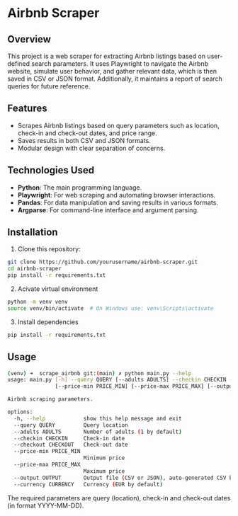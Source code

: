 # Airbnb Scraper

## Overview

This project is a web scraper for extracting Airbnb listings based on user-defined search parameters. It uses Playwright to navigate the Airbnb website, simulate user behavior, and gather relevant data, which is then saved in CSV or JSON format. Additionally, it maintains a report of search queries for future reference.

## Features

- Scrapes Airbnb listings based on query parameters such as location, check-in and check-out dates, and price range.
- Saves results in both CSV and JSON formats.
- Modular design with clear separation of concerns.

## Technologies Used

- **Python**: The main programming language.
- **Playwright**: For web scraping and automating browser interactions.
- **Pandas**: For data manipulation and saving results in various formats.
- **Argparse**: For command-line interface and argument parsing.

## Installation

1. Clone this repository:

```bash
git clone https://github.com/yourusername/airbnb-scraper.git
cd airbnb-scraper
pip install -r requirements.txt
```

2. Acivate virtual environment

```bash
python -m venv venv
source venv/bin/activate  # On Windows use: venv\Scripts\activate
```

3. Install dependencies

```bash
pip install -r requirements.txt
```

## Usage

```bash
(venv) ➜  scrape_airbnb git:(main) ✗ python main.py --help
usage: main.py [-h] --query QUERY [--adults ADULTS] --checkin CHECKIN --checkout CHECKOUT
               [--price-min PRICE_MIN] [--price-max PRICE_MAX] [--output OUTPUT] [--currency CURRENCY]

Airbnb scraping parameters.

options:
  -h, --help            show this help message and exit
  --query QUERY         Query location
  --adults ADULTS       Number of adults (1 by default)
  --checkin CHECKIN     Check-in date
  --checkout CHECKOUT   Check-out date
  --price-min PRICE_MIN
                        Minimum price
  --price-max PRICE_MAX
                        Maximum price
  --output OUTPUT       Output file (CSV or JSON), auto-generated CSV by default
  --currency CURRENCY   Currency (EUR by default)
```

The required parameters are query (location), check-in and check-out dates (in format YYYY-MM-DD).
